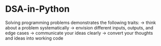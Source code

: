 # DSA-in-Python
Solving programming problems demonstrates the following traits:
-> think about a problem systematically
-> envision different inputs, outputs, and edge cases
-> communicate your ideas clearly
-> convert your thoughts and ideas into working code
